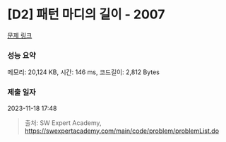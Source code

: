# [D2] 패턴 마디의 길이 - 2007 

[문제 링크](https://swexpertacademy.com/main/code/problem/problemDetail.do?contestProbId=AV5P1kNKAl8DFAUq) 

### 성능 요약

메모리: 20,124 KB, 시간: 146 ms, 코드길이: 2,812 Bytes

### 제출 일자

2023-11-18 17:48



> 출처: SW Expert Academy, https://swexpertacademy.com/main/code/problem/problemList.do